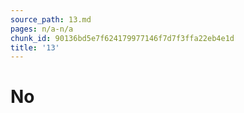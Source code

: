 ```yaml
---
source_path: 13.md
pages: n/a-n/a
chunk_id: 90136bd5e7f624179977146f7d7f3ffa22eb4e1d
title: '13'
---
```

# No
